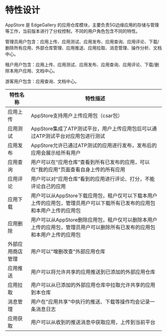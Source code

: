 特性设计
======================
AppStore 是 EdgeGallery 的应用仓库模块，主要负责5G边缘应用的存储与管理等工作，当前版本进行了分权控制，不同的用户角色包含不同的特性。

管理员用户包含：应用上传、应用测试、应用发布、应用查询、应用评论、下载/删除所有应用、外部仓库管理、应用推送、应用拉取、消息管理、操作分析、文档中心。

租户用户包含：应用上传、应用测试、应用发布、应用查询、应用评论、下载/删除本用户应用、文档中心。

游客用户包含：应用查询、文档中心。

|特性名称|特性描述|
|---|---|
|应用上传|AppStore支持用户上传应用包（csar包）|
|应用测试|AppStore集成了ATP测试平台，用户上传应用包后可以通过ATP测试平台对应用包进行测试|
|应用发布|AppStore允许已通过ATP测试的应用进行发布，发布后的应用会展示给所有用户|
|应用查询|用户可以在“应用仓库”查看到所有已发布的应用，可以在"我的应用"页面查看自身上传的所有应用|
|应用评论|用户可以对“应用仓库”看到的应用进行评论、打分，不能评论自己的应用|
|应用下载|用户可以从AppStore下载应用包，租户仅可以下载本用户上传的应用包，管理员用户可以下载所有已发布的应用包和本用户上传的应用包|
|应用删除|用户可以从AppStore删除应用包，租户仅可以删除本用户上传的应用包，管理员用户可以删除所有已发布的应用包和本用户上传的应用包|
|外部应用商店管理|用户可以"增删改查"外部应用仓库|
|应用推送|用户可以将允许共享的应用推送到已添加的外部应用仓库|
|应用拉取|用户可以从已添加的外部应用仓库中拉取允许共享的应用到本仓库|
|消息管理|用户在"应用共享"中执行的推送、下载等操作均会记录一条消息日志|
|应用获取|用户可以从收到的推送消息中获取应用，上传到当前平台|
